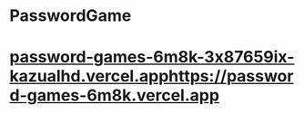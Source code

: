 # PasswordGame
# [password-games-6m8k-3x87659ix-kazualhd.vercel.app](https://password-games-6m8k.vercel.app)https://password-games-6m8k.vercel.app
